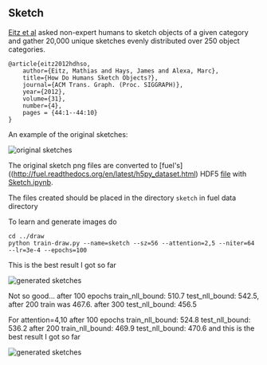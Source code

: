 
Sketch
------

[Eitz et al](http://cybertron.cg.tu-berlin.de/eitz/projects/classifysketch/) asked non-expert humans to sketch objects of a given category and gather 20,000 unique sketches evenly distributed over 250 object categories.

    @article{eitz2012hdhso,
        author={Eitz, Mathias and Hays, James and Alexa, Marc},
        title={How Do Humans Sketch Objects?},
        journal={ACM Trans. Graph. (Proc. SIGGRAPH)},
        year={2012},
        volume={31},
        number={4},
        pages = {44:1--44:10}
    }

An example of the original sketches:

![original sketches](http://cybertron.cg.tu-berlin.de/eitz/projects/classifysketch/teaser_siggraph.jpg)

The original sketch png files are converted to [fuel's]((http://fuel.readthedocs.org/en/latest/h5py_dataset.html)
HDF5 [file](s3://udidraw/sketch.hdf5) with 
[Sketch.ipynb](http://nbviewer.ipython.org/github/udibr/draw/blob/master/datasets/Sketch.ipynb).

The files created should be placed in the directory `sketch` in fuel data directory

To learn and generate images do

    cd ../draw
    python train-draw.py --name=sketch --sz=56 --attention=2,5 --niter=64 --lr=3e-4 --epochs=100

This is the best result I got so far

 ![generated sketches](https://s3.amazonaws.com/udidraw/sketch-r2-w5-t64-enc256-dec256-z100-lr34.gif)

Not so good... after 100 epochs train_nll_bound: 510.7 test_nll_bound: 542.5, after 200 train was 467.6. after 300 test_nll_bound: 456.5

For attention=4,10 after 100 epochs train_nll_bound: 524.8 test_nll_bound: 536.2 after 200 train_nll_bound: 469.9 test_nll_bound: 470.6
and this is the best result I got so far

 ![generated sketches](https://s3.amazonaws.com/udidraw/sketch-r4-w10-t100-enc256-dec256-z100-lr34.gif)

